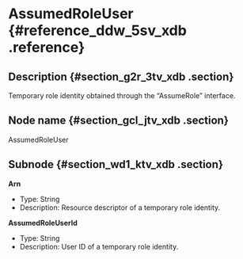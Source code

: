# AssumedRoleUser {#reference_ddw_5sv_xdb .reference}

## Description {#section_g2r_3tv_xdb .section}

Temporary role identity obtained through the “AssumeRole” interface.

## Node name {#section_gcl_jtv_xdb .section}

AssumedRoleUser

## Subnode {#section_wd1_ktv_xdb .section}

 **Arn** 

-   Type: String
-   Description: Resource descriptor of a temporary role identity.

 **AssumedRoleUserId** 

-   Type: String
-   Description: User ID of a temporary role identity.

